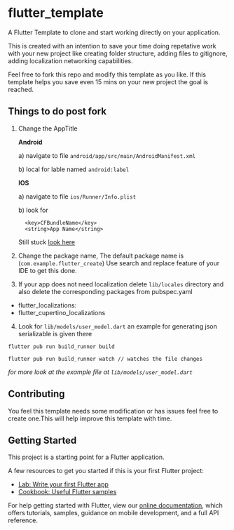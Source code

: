 # flutter_template

A Flutter Template to clone and start working directly on your application.

This is created with an intention to save your time doing repetative work with your new project like creating folder structure, adding files to gitignore, adding localization networking capabilities.

Feel free to fork this repo and modify this template as you like. If this template helps you save even 15 mins on your new project the goal is reached.

## Things to do post fork
 
 1. Change the AppTitle
    
    **Android** 

    a) navigate to file ```android/app/src/main/AndroidManifest.xml``` 
    
    b) local for lable named ```android:label```    
    
    **IOS** 
 
    a) navigate to file ```ios/Runner/Info.plist``` 
    
    b) look for
      ```
        <key>CFBundleName</key>
        <string>App Name</string>
      ```
    
    Still stuck [look here](https://stackoverflow.com/questions/49353199/how-can-i-change-the-app-display-name-build-with-flutter)

 2. Change the package name, The default package name is (```com.example.flutter_create```)
    Use search and replace feature of your IDE to get this done.

 3. If your app does not need localization delete ```lib/locales``` directory and also delete the corresponding packages
  from pubspec.yaml
   -  flutter_localizations:
   -  flutter_cupertino_localizations
 
 4. Look for ```lib/models/user_model.dart``` an example for generating json serializable is given there
 
  ```
  flutter pub run build_runner build
 
  flutter pub run build_runner watch // watches the file changes
  ```

  _for more look at the example file at `lib/models/user_model.dart`_

## Contributing

You feel this template needs some modification or has issues feel free to create one.This will help improve this template with time.


## Getting Started

This project is a starting point for a Flutter application.

A few resources to get you started if this is your first Flutter project:

- [Lab: Write your first Flutter app](https://flutter.dev/docs/get-started/codelab)
- [Cookbook: Useful Flutter samples](https://flutter.dev/docs/cookbook)

For help getting started with Flutter, view our
[online documentation](https://flutter.dev/docs), which offers tutorials,
samples, guidance on mobile development, and a full API reference.

